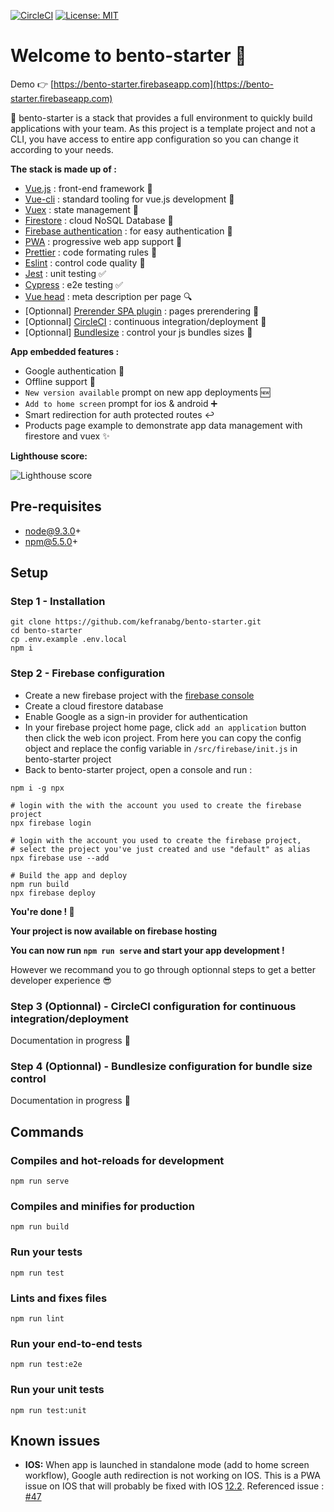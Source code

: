 [![CircleCI](https://circleci.com/gh/kefranabg/bento-starter/tree/master.svg?style=svg&circle-token=f311e2320782a12321a769faa2ef1d3cdf5e1a10)](https://circleci.com/gh/kefranabg/bento-starter/tree/master)
[![License: MIT](https://img.shields.io/badge/License-MIT-yellow.svg)](https://opensource.org/licenses/MIT)


# Welcome to bento-starter :wave:

Demo :point_right: [https://bento-starter.firebaseapp.com](https://bento-starter.firebaseapp.com)

:bento: bento-starter is a stack that provides a full environment to quickly build applications with your team. As this project is a template project and not a CLI, you have access to entire app configuration so you can change it according to your needs.

**The stack is made up of :**

* [Vue.js](https://vuejs.org/) : front-end framework :metal:
* [Vue-cli](https://cli.vuejs.org/) : standard tooling for vue.js development :wrench:
* [Vuex](https://vuex.vuejs.org/) : state management :repeat:
* [Firestore](https://firebase.google.com/products/firestore/) : cloud NoSQL Database :floppy_disk:
* [Firebase authentication](https://firebase.google.com/products/firestore/) : for easy authentication :bust_in_silhouette:
* [PWA](https://www.npmjs.com/package/@vue/cli-plugin-pwa) : progressive web app support :iphone:
* [Prettier](https://prettier.io/) : code formating rules :lipstick:
* [Eslint](https://eslint.org/) : control code quality :rotating_light:
* [Jest](https://jestjs.io/) : unit testing :white_check_mark:
* [Cypress](https://www.cypress.io/) : e2e testing :white_check_mark:
* [Vue head](https://github.com/ktquez/vue-head) : meta description per page :mag:
* [Optionnal] [Prerender SPA plugin](https://github.com/chrisvfritz/prerender-spa-plugin) : pages prerendering :page_facing_up:
* [Optionnal] [CircleCI](https://circleci.com/) : continuous integration/deployment :green_heart:
* [Optionnal] [Bundlesize](https://github.com/siddharthkp/bundlesize) : control your js bundles sizes :file_folder:


**App embedded features :**

* Google authentication :bust_in_silhouette:
* Offline support :mobile_phone_off:
* `New version available` prompt on new app deployments :new:
* `Add to home screen` prompt for ios & android :heavy_plus_sign:
* Smart redirection for auth protected routes :leftwards_arrow_with_hook:
* Products page example to demonstrate app data management with firestore and vuex :sparkles:

**Lighthouse score:**

![Lighthouse score](https://raw.githubusercontent.com/kefranabg/bento-starter/master/resources/ligthouse-score.jpg)

## Pre-requisites

* node@9.3.0+
* npm@5.5.0+

## Setup 

### Step 1 - Installation

``` 
git clone https://github.com/kefranabg/bento-starter.git
cd bento-starter
cp .env.example .env.local
npm i
```

### Step 2 - Firebase configuration

* Create a new firebase project with the [firebase console](https://console.firebase.google.com)
* Create a cloud firestore database
* Enable Google as a sign-in provider for authentication
* In your firebase project home page, click `add an application` button then click the web icon project.
From here you can copy the config object and replace the config variable in `/src/firebase/init.js` in bento-starter project
* Back to bento-starter project, open a console and run :
```
npm i -g npx

# login with the with the account you used to create the firebase project
npx firebase login

# login with the account you used to create the firebase project,
# select the project you've just created and use "default" as alias 
npx firebase use --add

# Build the app and deploy
npm run build
npx firebase deploy
```

**You're done ! :tada:**

**Your project is now available on firebase hosting**

**You can now run `npm run serve` and start your app development !** 

However we recommand you to go through optionnal steps to get a better developer experience :sunglasses:

### Step 3 (Optionnal) - CircleCI configuration for continuous integration/deployment

Documentation in progress :memo:

### Step 4 (Optionnal) - Bundlesize configuration for bundle size control

Documentation in progress :memo:

## Commands

### Compiles and hot-reloads for development

```
npm run serve
```

### Compiles and minifies for production

```
npm run build
```

### Run your tests

```
npm run test
```

### Lints and fixes files

```
npm run lint
```

### Run your end-to-end tests

```
npm run test:e2e
```

### Run your unit tests

```
npm run test:unit
```

## Known issues

* **IOS:** When app is launched in standalone mode (add to home screen workflow), Google auth redirection is not working on IOS. This is a PWA issue on IOS that will probably be fixed with IOS [12.2](https://twitter.com/mhartington/status/1089293403089784832). Referenced issue : [#47](https://github.com/kefranabg/bento-starter/issues/47)

